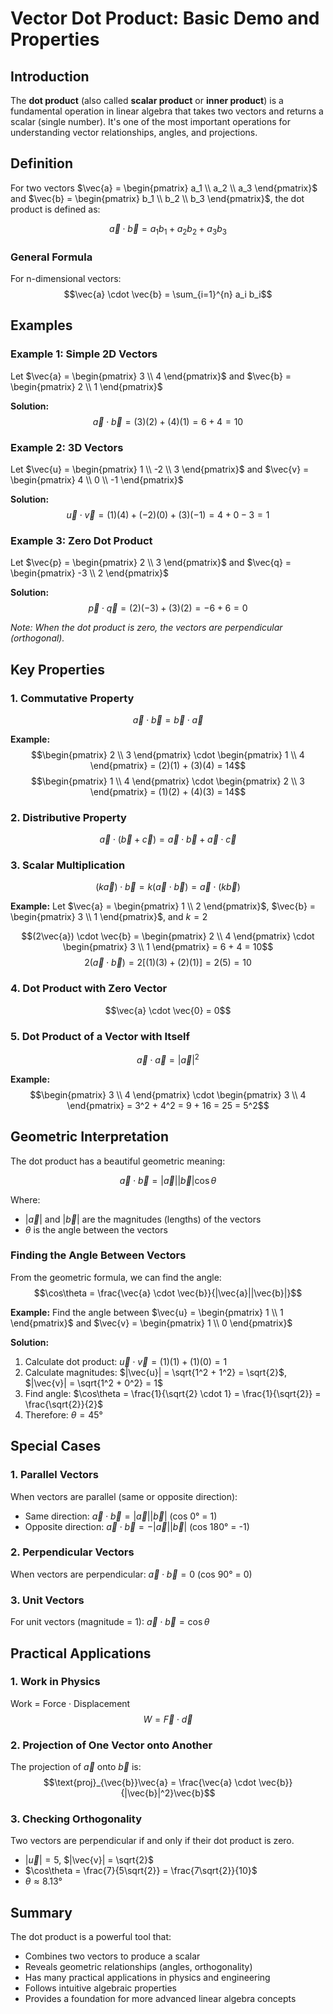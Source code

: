 # Vector Dot Product: Basic Demo and Properties

## Introduction

The **dot product** (also called **scalar product** or **inner product**) is a fundamental operation in linear algebra that takes two vectors and returns a scalar (single number). It's one of the most important operations for understanding vector relationships, angles, and projections.

## Definition

For two vectors $\vec{a} = \begin{pmatrix} a_1 \\ a_2 \\ a_3 \end{pmatrix}$ and $\vec{b} = \begin{pmatrix} b_1 \\ b_2 \\ b_3 \end{pmatrix}$, the dot product is defined as:

$$\vec{a} \cdot \vec{b} = a_1b_1 + a_2b_2 + a_3b_3$$

### General Formula

For n-dimensional vectors:
$$\vec{a} \cdot \vec{b} = \sum_{i=1}^{n} a_i b_i$$

## Examples

### Example 1: Simple 2D Vectors

Let $\vec{a} = \begin{pmatrix} 3 \\ 4 \end{pmatrix}$ and $\vec{b} = \begin{pmatrix} 2 \\ 1 \end{pmatrix}$

**Solution:**
$$\vec{a} \cdot \vec{b} = (3)(2) + (4)(1) = 6 + 4 = 10$$

### Example 2: 3D Vectors

Let $\vec{u} = \begin{pmatrix} 1 \\ -2 \\ 3 \end{pmatrix}$ and $\vec{v} = \begin{pmatrix} 4 \\ 0 \\ -1 \end{pmatrix}$

**Solution:**
$$\vec{u} \cdot \vec{v} = (1)(4) + (-2)(0) + (3)(-1) = 4 + 0 - 3 = 1$$

### Example 3: Zero Dot Product

Let $\vec{p} = \begin{pmatrix} 2 \\ 3 \end{pmatrix}$ and $\vec{q} = \begin{pmatrix} -3 \\ 2 \end{pmatrix}$

**Solution:**
$$\vec{p} \cdot \vec{q} = (2)(-3) + (3)(2) = -6 + 6 = 0$$

*Note: When the dot product is zero, the vectors are perpendicular (orthogonal).*

## Key Properties

### 1. Commutative Property
$$\vec{a} \cdot \vec{b} = \vec{b} \cdot \vec{a}$$

**Example:**
$$\begin{pmatrix} 2 \\ 3 \end{pmatrix} \cdot \begin{pmatrix} 1 \\ 4 \end{pmatrix} = (2)(1) + (3)(4) = 14$$
$$\begin{pmatrix} 1 \\ 4 \end{pmatrix} \cdot \begin{pmatrix} 2 \\ 3 \end{pmatrix} = (1)(2) + (4)(3) = 14$$

### 2. Distributive Property
$$\vec{a} \cdot (\vec{b} + \vec{c}) = \vec{a} \cdot \vec{b} + \vec{a} \cdot \vec{c}$$

### 3. Scalar Multiplication
$$(k\vec{a}) \cdot \vec{b} = k(\vec{a} \cdot \vec{b}) = \vec{a} \cdot (k\vec{b})$$

**Example:**
Let $\vec{a} = \begin{pmatrix} 1 \\ 2 \end{pmatrix}$, $\vec{b} = \begin{pmatrix} 3 \\ 1 \end{pmatrix}$, and $k = 2$

$$(2\vec{a}) \cdot \vec{b} = \begin{pmatrix} 2 \\ 4 \end{pmatrix} \cdot \begin{pmatrix} 3 \\ 1 \end{pmatrix} = 6 + 4 = 10$$
$$2(\vec{a} \cdot \vec{b}) = 2[(1)(3) + (2)(1)] = 2(5) = 10$$

### 4. Dot Product with Zero Vector
$$\vec{a} \cdot \vec{0} = 0$$

### 5. Dot Product of a Vector with Itself
$$\vec{a} \cdot \vec{a} = |\vec{a}|^2$$

**Example:**
$$\begin{pmatrix} 3 \\ 4 \end{pmatrix} \cdot \begin{pmatrix} 3 \\ 4 \end{pmatrix} = 3^2 + 4^2 = 9 + 16 = 25 = 5^2$$

## Geometric Interpretation

The dot product has a beautiful geometric meaning:

$$\vec{a} \cdot \vec{b} = |\vec{a}||\vec{b}|\cos\theta$$

Where:
- $|\vec{a}|$ and $|\vec{b}|$ are the magnitudes (lengths) of the vectors
- $\theta$ is the angle between the vectors

### Finding the Angle Between Vectors

From the geometric formula, we can find the angle:
$$\cos\theta = \frac{\vec{a} \cdot \vec{b}}{|\vec{a}||\vec{b}|}$$

**Example:**
Find the angle between $\vec{u} = \begin{pmatrix} 1 \\ 1 \end{pmatrix}$ and $\vec{v} = \begin{pmatrix} 1 \\ 0 \end{pmatrix}$

**Solution:**
1. Calculate dot product: $\vec{u} \cdot \vec{v} = (1)(1) + (1)(0) = 1$
2. Calculate magnitudes: $|\vec{u}| = \sqrt{1^2 + 1^2} = \sqrt{2}$, $|\vec{v}| = \sqrt{1^2 + 0^2} = 1$
3. Find angle: $\cos\theta = \frac{1}{\sqrt{2} \cdot 1} = \frac{1}{\sqrt{2}} = \frac{\sqrt{2}}{2}$
4. Therefore: $\theta = 45°$

## Special Cases

### 1. Parallel Vectors
When vectors are parallel (same or opposite direction):
- Same direction: $\vec{a} \cdot \vec{b} = |\vec{a}||\vec{b}|$ (cos 0° = 1)
- Opposite direction: $\vec{a} \cdot \vec{b} = -|\vec{a}||\vec{b}|$ (cos 180° = -1)

### 2. Perpendicular Vectors
When vectors are perpendicular: $\vec{a} \cdot \vec{b} = 0$ (cos 90° = 0)

### 3. Unit Vectors
For unit vectors (magnitude = 1): $\vec{a} \cdot \vec{b} = \cos\theta$

## Practical Applications

### 1. Work in Physics
Work = Force · Displacement
$$W = \vec{F} \cdot \vec{d}$$

### 2. Projection of One Vector onto Another
The projection of $\vec{a}$ onto $\vec{b}$ is:
$$\text{proj}_{\vec{b}}\vec{a} = \frac{\vec{a} \cdot \vec{b}}{|\vec{b}|^2}\vec{b}$$

### 3. Checking Orthogonality
Two vectors are perpendicular if and only if their dot product is zero.


- $|\vec{u}| = 5$, $|\vec{v}| = \sqrt{2}$
- $\cos\theta = \frac{7}{5\sqrt{2}} = \frac{7\sqrt{2}}{10}$
- $\theta \approx 8.13°$


## Summary

The dot product is a powerful tool that:
- Combines two vectors to produce a scalar
- Reveals geometric relationships (angles, orthogonality)
- Has many practical applications in physics and engineering
- Follows intuitive algebraic properties
- Provides a foundation for more advanced linear algebra concepts

